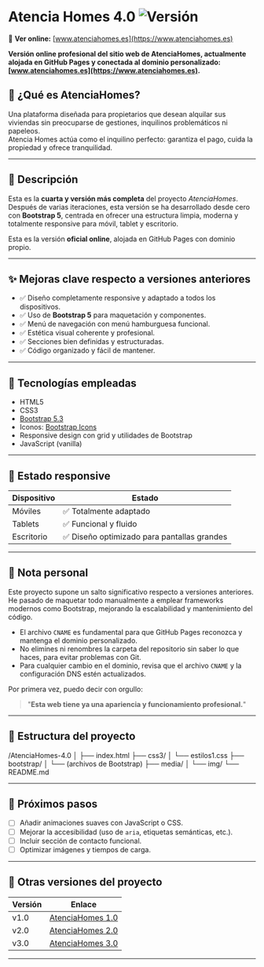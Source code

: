 
# Atencia Homes 4.0 ![Versión](https://img.shields.io/badge/versión-final-success)

🔗 **Ver online:** [www.atenciahomes.es](https://www.atenciahomes.es)

**Versión online profesional del sitio web de AtenciaHomes, actualmente alojada en GitHub Pages y conectada al dominio personalizado: [www.atenciahomes.es](https://www.atenciahomes.es).**

## 🏡 ¿Qué es AtenciaHomes?

Una plataforma diseñada para propietarios que desean alquilar sus viviendas sin preocuparse de gestiones, inquilinos problemáticos ni papeleos.  
Atencia Homes actúa como el inquilino perfecto: garantiza el pago, cuida la propiedad y ofrece tranquilidad.


---

## 🏡 Descripción

Esta es la **cuarta y versión más completa** del proyecto *AtenciaHomes*.  
Después de varias iteraciones, esta versión se ha desarrollado desde cero con **Bootstrap 5**, centrada en ofrecer una estructura limpia, moderna y totalmente responsive para móvil, tablet y escritorio.

Esta es la versión **oficial online**, alojada en GitHub Pages con dominio propio.

---

## ✨ Mejoras clave respecto a versiones anteriores

- ✅ Diseño completamente responsive y adaptado a todos los dispositivos.
- ✅ Uso de **Bootstrap 5** para maquetación y componentes.
- ✅ Menú de navegación con menú hamburguesa funcional.
- ✅ Estética visual coherente y profesional.
- ✅ Secciones bien definidas y estructuradas.
- ✅ Código organizado y fácil de mantener.

---

## 🧰 Tecnologías empleadas

- HTML5  
- CSS3  
- [Bootstrap 5.3](https://getbootstrap.com/)  
- Iconos: [Bootstrap Icons](https://icons.getbootstrap.com/)  
- Responsive design con grid y utilidades de Bootstrap  
- JavaScript (vanilla) 

---

## 📱 Estado responsive

| Dispositivo | Estado                         |
|-------------|-------------------------------|
| Móviles     | ✅ Totalmente adaptado         |
| Tablets     | ✅ Funcional y fluido          |
| Escritorio  | ✅ Diseño optimizado para pantallas grandes |

---

## 🧠 Nota personal

Este proyecto supone un salto significativo respecto a versiones anteriores.  
He pasado de maquetar todo manualmente a emplear frameworks modernos como Bootstrap, mejorando la escalabilidad y mantenimiento del código.

- El archivo `CNAME` es fundamental para que GitHub Pages reconozca y mantenga el dominio personalizado.  
- No elimines ni renombres la carpeta del repositorio sin saber lo que haces, para evitar problemas con Git.  
- Para cualquier cambio en el dominio, revisa que el archivo `CNAME` y la configuración DNS estén actualizados.


Por primera vez, puedo decir con orgullo:  
> "**Esta web tiene ya una apariencia y funcionamiento profesional.**"

---

## 📂 Estructura del proyecto

/AtenciaHomes-4.0
│
├── index.html
├── css3/
│ └── estilos1.css
├── bootstrap/
│ └── (archivos de Bootstrap)
├── media/
│ └── img/
└── README.md


---

## 🚀 Próximos pasos

- [ ] Añadir animaciones suaves con JavaScript o CSS.  
- [ ] Mejorar la accesibilidad (uso de `aria`, etiquetas semánticas, etc.).  
- [ ] Incluir sección de contacto funcional.  
- [ ] Optimizar imágenes y tiempos de carga.

---

## 🔗 Otras versiones del proyecto

| Versión | Enlace                                                        |
|---------|---------------------------------------------------------------|
| v1.0    | [AtenciaHomes 1.0](https://jesus323dev.github.io/AtenciaHomes.com/)         |
| v2.0    | [AtenciaHomes 2.0](https://jesus323dev.github.io/Atenciahomes2.0/)          |
| v3.0    | [AtenciaHomes 3.0](https://jesus323dev.github.io/Atencia-Homes-3.0/)        |

---
